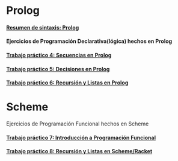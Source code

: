 # Prolog

#### [Resumen de sintaxis: Prolog](./ResumenProlog.md)

#### Ejercicios de Programación Declarativa(lógica) hechos en Prolog

#### [Trabajo práctico 4: Secuencias en Prolog](./Prolog-Practica/GuiaPractica4.md)
#### [Trabajo práctico 5: Decisiones en Prolog](./Prolog-Practica/GuiaPractica5.md)
#### [Trabajo práctico 6: Recursión y Listas en Prolog](./Prolog-Practica/GuiaPractica6.md)

# Scheme
Ejercicios de Programación Funcional hechos en Scheme

#### [Trabajo práctico 7: Introducción a Programación Funcional](./Scheme-Practica/GuiaPractica7.md)
#### [Trabajo práctico 8: Recursión y Listas en Scheme/Racket](./Scheme-Practica/GuiaPractica8.md)
